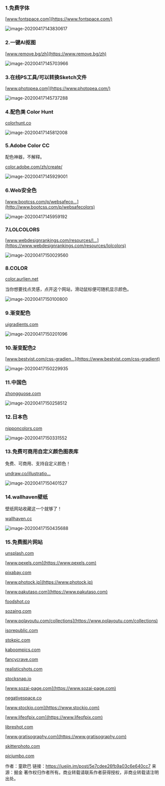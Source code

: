 ###  1.免费字体

[www.fontspace.com](https://www.fontspace.com/)

![image-20200417143830617](E:%5CwebNote%5C%E8%B5%84%E6%BA%90%E6%94%B6%E8%97%8F%5CUI%E7%BD%91%E7%AB%99.assets%5Cimage-20200417143830617.png)

### 2.一键AI抠图

[www.remove.bg/zh](https://www.remove.bg/zh)

![image-20200417145703966](E:%5CwebNote%5C%E8%B5%84%E6%BA%90%E6%94%B6%E8%97%8F%5CUI%E7%BD%91%E7%AB%99.assets%5Cimage-20200417145703966.png)

### 3.**在线PS工具/可以转换Sketch文件**

[www.photopea.com](https://www.photopea.com/)

![image-20200417145737288](E:%5CwebNote%5C%E8%B5%84%E6%BA%90%E6%94%B6%E8%97%8F%5CUI%E7%BD%91%E7%AB%99.assets%5Cimage-20200417145737288.png)

### 4.**配色类 Color Hunt**

[colorhunt.co](http://colorhunt.co/)

![image-20200417145812008](E:%5CwebNote%5C%E8%B5%84%E6%BA%90%E6%94%B6%E8%97%8F%5CUI%E7%BD%91%E7%AB%99.assets%5Cimage-20200417145812008.png)

### 5.**Adobe Color CC**

配色神器，不解释。

[color.adobe.com/zh/create/](https://color.adobe.com/zh/create/color-wheel)

![image-20200417145929001](E:%5CwebNote%5C%E8%B5%84%E6%BA%90%E6%94%B6%E8%97%8F%5CUI%E7%BD%91%E7%AB%99.assets%5Cimage-20200417145929001.png)

### 6.**Web安全色**

[www.bootcss.com/p/websafeco…](http://www.bootcss.com/p/websafecolors)

![image-20200417145959192](E:%5CwebNote%5C%E8%B5%84%E6%BA%90%E6%94%B6%E8%97%8F%5CUI%E7%BD%91%E7%AB%99.assets%5Cimage-20200417145959192.png)

### 7.**LOLCOLORS**

[www.webdesignrankings.com/resources/l…](https://www.webdesignrankings.com/resources/lolcolors)

![image-20200417150029560](E:%5CwebNote%5C%E8%B5%84%E6%BA%90%E6%94%B6%E8%97%8F%5CUI%E7%BD%91%E7%AB%99.assets%5Cimage-20200417150029560.png)

### 8.**COLOR**

[color.aurlien.net](http://color.aurlien.net/)

当你想要找点灵感，点开这个网站，滑动鼠标便可随机显示颜色。

![image-20200417150100800](E:%5CwebNote%5C%E8%B5%84%E6%BA%90%E6%94%B6%E8%97%8F%5CUI%E7%BD%91%E7%AB%99.assets%5Cimage-20200417150100800.png)

### 9.**渐变配色**

[uigradients.com](https://uigradients.com/)

![image-20200417150201096](E:%5CwebNote%5C%E8%B5%84%E6%BA%90%E6%94%B6%E8%97%8F%5CUI%E7%BD%91%E7%AB%99.assets%5Cimage-20200417150201096.png)

### 10.**渐变配色2**

[www.bestvist.com/css-gradien…](https://www.bestvist.com/css-gradient)

![image-20200417150229935](E:%5CwebNote%5C%E8%B5%84%E6%BA%90%E6%94%B6%E8%97%8F%5CUI%E7%BD%91%E7%AB%99.assets%5Cimage-20200417150229935.png)

### 11.**中国色**

[zhongguose.com](http://zhongguose.com/)

![image-20200417150258512](E:%5CwebNote%5C%E8%B5%84%E6%BA%90%E6%94%B6%E8%97%8F%5CUI%E7%BD%91%E7%AB%99.assets%5Cimage-20200417150258512.png)

### 12.**日本色**

[nipponcolors.com](http://nipponcolors.com/)

![image-20200417150331552](E:%5CwebNote%5C%E8%B5%84%E6%BA%90%E6%94%B6%E8%97%8F%5CUI%E7%BD%91%E7%AB%99.assets%5Cimage-20200417150331552.png)

### 13.**免费可商用自定义颜色图表库**

免费、可商用、支持自定义颜色！

[undraw.co/illustratio…](https://undraw.co/illustrations)

![image-20200417150401527](E:%5CwebNote%5C%E8%B5%84%E6%BA%90%E6%94%B6%E8%97%8F%5CUI%E7%BD%91%E7%AB%99.assets%5Cimage-20200417150401527.png)

### 14.**wallhaven壁纸**

壁纸网站收藏这一个就够了！

[wallhaven.cc](https://wallhaven.cc/)

![image-20200417150435688](E:%5CwebNote%5C%E8%B5%84%E6%BA%90%E6%94%B6%E8%97%8F%5CUI%E7%BD%91%E7%AB%99.assets%5Cimage-20200417150435688.png)

### 15.**免费图片网站**

[unsplash.com](https://unsplash.com)

[www.pexels.com](https://www.pexels.com)

[pixabay.com](https://pixabay.com)

[www.photock.jp](https://www.photock.jp)

[www.pakutaso.com](https://www.pakutaso.com)

[foodshot.co](https://foodshot.co)

[sozaing.com](https://sozaing.com)

[www.polayoutu.com/collections](https://www.polayoutu.com/collections)

[isorepublic.com](https://isorepublic.com)

[stokpic.com](https://stokpic.com)

[kaboompics.com](https://kaboompics.com)

[fancycrave.com](https://fancycrave.com)

[realisticshots.com](https://realisticshots.com)

[stocksnap.io](https://stocksnap.io)

[www.sozai-page.com](https://www.sozai-page.com)

[negativespace.co](https://negativespace.co)

[www.stockio.com](https://www.stockio.com)

[www.lifeofpix.com](https://www.lifeofpix.com)

[libreshot.com](https://libreshot.com)

[www.gratisography.com](https://www.gratisography.com)

[skitterphoto.com](https://skitterphoto.com)

[picjumbo.com](https://picjumbo.com)


作者：童欧巴
链接：https://juejin.im/post/5e7cdee26fb9a03c6e640cc7
来源：掘金
著作权归作者所有。商业转载请联系作者获得授权，非商业转载请注明出处。